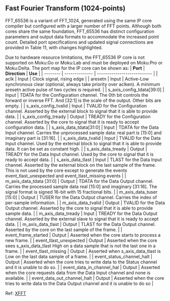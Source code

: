 ## Fast Fourier Transform (1024-points)

FFT_65536 is a variant of FFT_1024, generated using the same IP core compiler but configured with a larger number of FFT points. Although both cores share the same foundation, FFT_65536 has distinct configuration parameters and output data formats to accommodate the increased point count. Detailed port specifications and updated signal connections are provided in Table 11, with changes highlighted. 

Due to hardware resource limitations, the FFT_65536 IP core is not supported on Moku:Go or Moku:Lab and must be deployed on Moku:Pro or Moku:Delta.
The port map for the IP core can be shown as: 
| **Port** | **Direction**  | **Use**                     |
| -------- | -------------- | --------------------------- |
| aclk     | Input          | Clock signal, rising edge   |
| aresetn  | Input          | Active-Low synchronous clear (optional, always take priority over aclken). A minimum aresetn active pulse of two cycles is required.    |
| s_axis_config_tdata[39:0] | Input | TDATA for the Configuration channel. The 0th bit controls the forward or inverse FFT. And [32:1] is the scale of the output. Other bits are empty.   |
| s_axis_config_tvalid  | Input          | TVALID for the Configuration channel. Asserted by the external block to signal that it is able to provide data.               |
| s_axis_config_tready      |  Output  | TREADY for the Configuration channel. Asserted by the core to signal that it is ready to accept configuration data.   |
| s_axis_data_tdata[31:0] | Input | TDATA for the Data Input channel. Carries the unprocessed sample data: real part is [15:0] and imaginary part is [31:16].  |
| s_axis_data_tvalid  | Input          | TVALID for the Data Input channel. Used by the external block to signal that it is able to provide data. It can be set as constant high.               |
| s_axis_data_tready      |  Output  | TREADY for the Data Input channel. Used by the core to signal that it is ready to accept data.   |
| s_axis_data_tlast | Input | TLAST for the Data Input channel. Asserted by the external block on the last sample of the frame. This is not used by the core except to generate the events event_tlast_unexpected and event_tlast_missing events   |
| m_axis_data_tdata [31:0]        | Output          | TDATA for the Data Output channel. Carries the processed sample data real [15:0] and imaginary [31:16]. The signal format is signed 16-bit with 15 fractional bits.  |
| m_axis_data_tuser [15:0]        | Output          | TUSER for the Data Output channel. Carries the index of per-sample information.  |
| m_axis_data_tvalid   | Output         | TVALID for the Data Output channel. Asserted by the core to signal that it is able to provide sample data.                |
| m_axis_data_tready   | Input         | TREADY for the Data Output channel. Asserted by the external slave to signal that it is ready to accept data.                |
| m_axis_data_tlast        | Output          | TLAST for the Data Output channel. Asserted by the core on the last sample of the frame.  |
| event_frame_started | Output | Asserted when the core starts to process a new frame. |
| event_tlast_unexpected | Output | Asserted when the core sees s_axis_data_tlast High on a data sample that is not the last one in a frame.  |
| event_tlast_missing | Output | Asserted when s_axis_data_tlast is Low on the last data sample of a frame. |
| event_status_channel_halt | Output | Asserted when the core tries to write data to the Status channel and it is unable to do so. |
| event_data_in_channel_hal | Output | Asserted when the core requests data from the Data Input channel and none is available. |
| event_data_out_channel_halt | Output | Asserted when the core tries to write data to the Data Output channel and it is unable to do so |


Ref: [XFFT](https://docs.amd.com/r/en-US/pg109-xfft/Port-Descriptions)